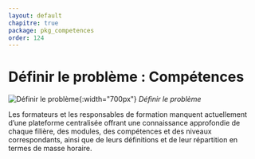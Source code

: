 ```yaml
---
layout: default
chapitre: true
package: pkg_competences
order: 124
---
```


# Définir le problème : Compétences

![Définir le problème](/soli-lms/pkg_competences/Besoin/images/Definir-probleme.png){:width="700px"}
*Définir le problème*

<!-- note -->

Les formateurs et les responsables de formation manquent actuellement d’une plateforme centralisée offrant une connaissance approfondie de chaque filière, des modules, des compétences et des niveaux correspondants, ainsi que de leurs définitions et de leur répartition en termes de masse horaire.

<!-- new slide -->